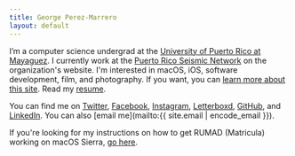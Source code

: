 ```yaml
---
title: George Perez-Marrero
layout: default
---
```


I’m a computer science undergrad at the [University of Puerto Rico at Mayaguez](http://math.uprm.edu/). I currently work at the [Puerto Rico Seismic Network](http://redsismica.uprm.edu/English) on the organization's website. I'm interested in macOS, iOS, software development, film, and photography. If you want, you can [learn more about this site](/about/). Read my [resume](/resume/).

You can find me on [Twitter](https://twitter.com/georgeperez/), [Facebook](https://facebook.com/georgeperezmarrero/), [Instagram](https://instagram.com/georgeperez/), [Letterboxd](https://letterboxd.com/georgeperez/), [GitHub](https://github.com/georgeperez/), and [LinkedIn](https://linkedin.com/in/georgeperezmarrero/). You can also [email me](mailto:{{ site.email | encode_email }}). 

If you're looking for my instructions on how to get RUMAD (Matricula) working on macOS Sierra, [go here](/matricula/).

